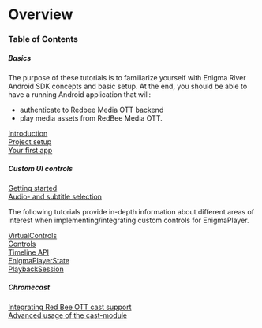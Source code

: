 # Overview


### Table of Contents

##### Basics

The purpose of these tutorials is to familiarize yourself with Enigma River Android SDK concepts and basic setup.
At the end, you should be able to have a running Android application that will:
* authenticate to Redbee Media OTT backend
* play media assets from RedBee Media OTT.

[Introduction](introduction.md)<br />
[Project setup](project_setup.md)<br />
[Your first app](your_first_app.md)<br />

##### Custom UI controls

[Getting started](custom_ui_getting_started.md) <br/>
[Audio- and subtitle selection](audio_and_text_tracks.md) <br/>

The following tutorials provide in-depth information about different areas of interest when
implementing/integrating custom controls for EnigmaPlayer.

[VirtualControls](virtual_controls.md)<br/>
[Controls](controls.md)<br/>
[Timeline API](timeline.md)<br/>
[EnigmaPlayerState](enigma_player_state.md)<br/>
[PlaybackSession](playback_session.md)<br/>

##### Chromecast

[Integrating Red Bee OTT cast support](chromecast.md)<br/>
[Advanced usage of the cast-module](chromecast_advanced.md)<br/>